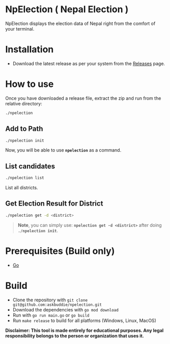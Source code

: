 # NpElection ( Nepal Election )

NpElection displays the election data of Nepal right from the comfort of your terminal.

# Installation

- Download the latest release as per your system from the [Releases](https://github.com/askbuddie/npelection/releases) page.

# How to use

Once you have downloaded a release file, extract the zip and run from the relative directory:

```bash
./npelection
```

## Add to Path

```bash
./npelection init
```

Now, you will be able to use **`npelection`** as a command.

## List candidates

```bash
./npelection list
```

List all districts.

## Get Election Result for District

```bash
./npelection get -d <district>
```

> **Note**, you can simply use: **`npelection get -d <district>`** after doing **`./npelection init`**.

# Prerequisites (Build only)

- [Go](https://golang.org/doc/install)

# Build

- Clone the repository with `git clone git@github.com:askbuddie/npelection.git`
- Download the dependencies with `go mod download`
- Run with `go run main.go` or `go build`
- Run `make release` to build for all platforms (Windows, Linux, MacOS)

**Disclaimer: This tool is made entirely for educational purposes. Any legal responsibility belongs to the person or organization that uses it.**
